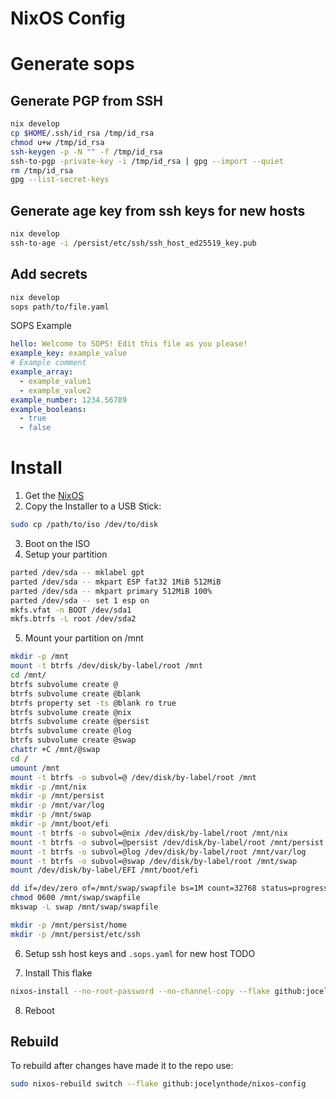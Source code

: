 # NixOS Config

# Generate sops

## Generate PGP from SSH

```bash
nix develop
cp $HOME/.ssh/id_rsa /tmp/id_rsa
chmod u+w /tmp/id_rsa
ssh-keygen -p -N "" -f /tmp/id_rsa
ssh-to-pgp -private-key -i /tmp/id_rsa | gpg --import --quiet
rm /tmp/id_rsa
gpg --list-secret-keys
```

## Generate age key from ssh keys for new hosts

```bash
nix develop
ssh-to-age -i /persist/etc/ssh/ssh_host_ed25519_key.pub
```

## Add secrets

```bash
nix develop
sops path/to/file.yaml
```

SOPS Example

```yaml
hello: Welcome to SOPS! Edit this file as you please!
example_key: example_value
# Example comment
example_array:
  - example_value1
  - example_value2
example_number: 1234.56789
example_booleans:
  - true
  - false
```

# Install

1. Get the [NixOS](https://channels.nixos.org/nixos-22.05/latest-nixos-minimal-x86_64-linux.iso)
2. Copy the Installer to a USB Stick:

```bash
sudo cp /path/to/iso /dev/to/disk
```

3. Boot on the ISO
4. Setup your partition

```bash
parted /dev/sda -- mklabel gpt
parted /dev/sda -- mkpart ESP fat32 1MiB 512MiB
parted /dev/sda -- mkpart primary 512MiB 100%
parted /dev/sda -- set 1 esp on
mkfs.vfat -n BOOT /dev/sda1
mkfs.btrfs -L root /dev/sda2
```

5. Mount your partition on /mnt

```bash
mkdir -p /mnt
mount -t btrfs /dev/disk/by-label/root /mnt
cd /mnt/
btrfs subvolume create @
btrfs subvolume create @blank
btrfs property set -ts @blank ro true
btrfs subvolume create @nix
btrfs subvolume create @persist
btrfs subvolume create @log
btrfs subvolume create @swap
chattr +C /mnt/@swap
cd /
umount /mnt
mount -t btrfs -o subvol=@ /dev/disk/by-label/root /mnt
mkdir -p /mnt/nix
mkdir -p /mnt/persist
mkdir -p /mnt/var/log
mkdir -p /mnt/swap
mkdir -p /mnt/boot/efi
mount -t btrfs -o subvol=@nix /dev/disk/by-label/root /mnt/nix
mount -t btrfs -o subvol=@persist /dev/disk/by-label/root /mnt/persist
mount -t btrfs -o subvol=@log /dev/disk/by-label/root /mnt/var/log
mount -t btrfs -o subvol=@swap /dev/disk/by-label/root /mnt/swap
mount /dev/disk/by-label/EFI /mnt/boot/efi

dd if=/dev/zero of=/mnt/swap/swapfile bs=1M count=32768 status=progress
chmod 0600 /mnt/swap/swapfile
mkswap -L swap /mnt/swap/swapfile

mkdir -p /mnt/persist/home
mkdir -p /mnt/persist/etc/ssh

```

6. Setup ssh host keys and `.sops.yaml` for new host
   TODO

7. Install This flake

```bash
nixos-install --no-root-password --no-channel-copy --flake github:jocelynthode/nixos-config#somehost

```

8. Reboot

## Rebuild

To rebuild after changes have made it to the repo use:

```bash
sudo nixos-rebuild switch --flake github:jocelynthode/nixos-config
```
